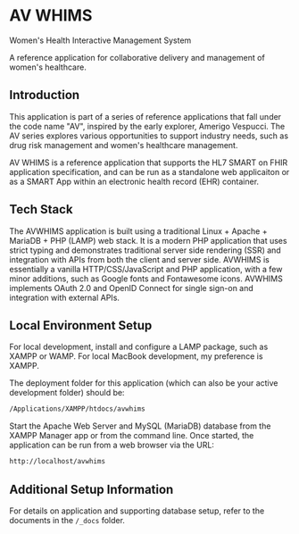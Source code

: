 # AV WHIMS
Women's Health Interactive Management System

A reference application for collaborative delivery and management of women's healthcare.

## Introduction
This application is part of a series of reference applications that fall under the code name "AV", inspired by the early explorer, Amerigo Vespucci. The AV series explores various opportunities to support industry needs, such as drug risk management and women's healthcare management.
 
AV WHIMS is a reference application that supports the HL7 SMART on FHIR application specification, and can be run as a standalone web applicaiton or as a SMART App within an electronic health record (EHR) container.

## Tech Stack
The AVWHIMS application is built using a traditional Linux + Apache + MariaDB + PHP (LAMP) web stack. It is a modern PHP application that uses strict typing and demonstrates traditional server side rendering (SSR) and integration with APIs from both the client and server side. AVWHIMS is essentially a vanilla HTTP/CSS/JavaScript and PHP application, with a few minor additions, such as Google fonts and Fontawesome icons. AVWHIMS implements OAuth 2.0 and OpenID Connect for single sign-on and integration with external APIs.

## Local Environment Setup
For local development, install and configure a LAMP package, such as XAMPP or WAMP. For local MacBook development, my preference is XAMPP.

The deployment folder for this application (which can also be your active development folder) should be:

```bash
/Applications/XAMPP/htdocs/avwhims
```

Start the Apache Web Server and MySQL (MariaDB) database from the XAMPP Manager app or from the command line. Once started, the application can be run from a web browser via the URL:

```bash
http://localhost/avwhims
```

## Additional Setup Information
For details on application and supporting database setup, refer to the documents in the `/_docs` folder.
